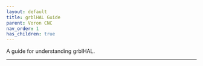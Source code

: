 ```yaml
---
layout: default
title: grblHAL Guide
parent: Voron CNC
nav_order: 1
has_children: true
---
```


A guide for understanding grblHAL.

---

